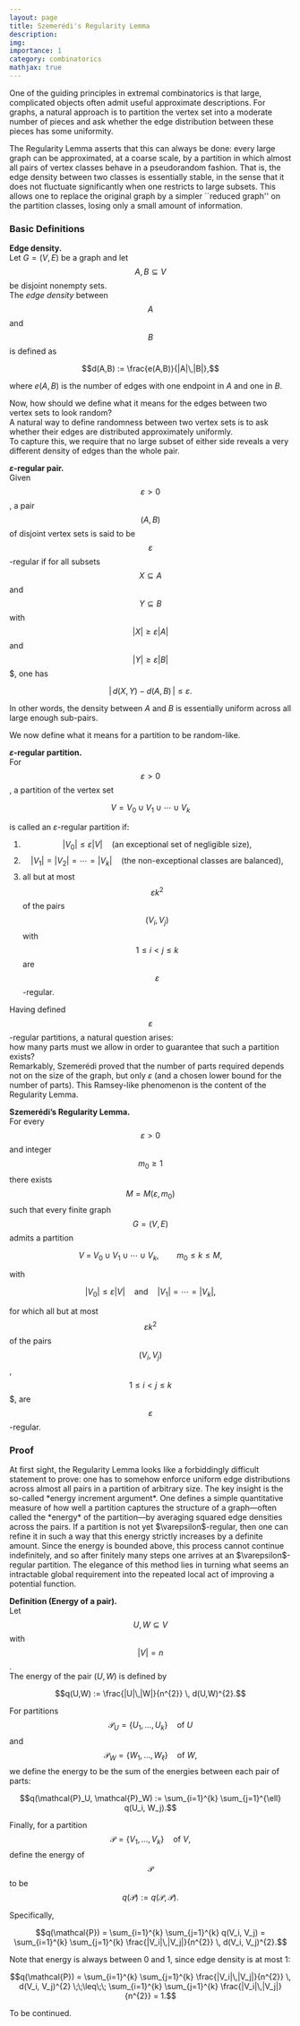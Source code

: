 ```yaml
---
layout: page
title: Szemerédi's Regularity Lemma
description: 
img: 
importance: 1
category: combinatorics
mathjax: true
---
```

<script async src="https://www.googletagmanager.com/gtag/js?id=G-0823RLC0T3"></script>
<script>
  window.dataLayer = window.dataLayer || [];
  function gtag(){dataLayer.push(arguments);}
  gtag('js', new Date());

  gtag('config', 'G-0823RLC0T3');
</script>

One of the guiding principles in extremal combinatorics is that large, complicated objects often admit useful approximate descriptions. 
For graphs, a natural approach is to partition the vertex set into a moderate number of pieces and ask whether the edge distribution between these pieces has some uniformity. 

The Regularity Lemma asserts that this can always be done: every large graph can be approximated, at a coarse scale, by a partition in which almost all pairs of vertex classes behave in a pseudorandom fashion. 
That is, the edge density between two classes is essentially stable, in the sense that it does not fluctuate significantly when one restricts to large subsets. 
This allows one to replace the original graph by a simpler ``reduced graph'' on the partition classes, losing only a small amount of information. 

<h3>Basic Definitions</h3>

**Edge density.**  
Let $G=(V,E)$ be a graph and let $$A,B \subseteq V$$ be disjoint nonempty sets.  
The *edge density* between $$A$$ and $$B$$ is defined as  

$$d(A,B) := \frac{e(A,B)}{|A|\,|B|},$$  

where $e(A,B)$ is the number of edges with one endpoint in $A$ and one in $B$.

Now, how should we define what it means for the edges between two vertex sets to look random?  
A natural way to define randomness between two vertex sets is to ask whether their edges are distributed approximately uniformly.  
To capture this, we require that no large subset of either side reveals a very different density of edges than the whole pair.  

**$\varepsilon$-regular pair.**  
Given $$\varepsilon > 0$$, a pair $$(A,B)$$ of disjoint vertex sets is said to be $$\varepsilon$$-regular if for all subsets $$X \subseteq A$$ and $$Y \subseteq B$$ with $$|X| \geq \varepsilon |A|$$ and $$|Y| \geq \varepsilon |B|$$$, one has  

$$\bigl|\, d(X,Y) - d(A,B) \,\bigr| \leq \varepsilon.$$

In other words, the density between $A$ and $B$ is essentially uniform across all large enough sub-pairs.

We now define what it means for a partition to be random-like.

**$\varepsilon$-regular partition.**  
For $$\varepsilon > 0$$, a partition of the vertex set  

$$V = V_0 \cup V_1 \cup \cdots \cup V_k$$

is called an $\varepsilon$-regular partition if:  

1. $$|V_0| \leq \varepsilon |V| \quad\text{(an exceptional set of negligible size)},$$  
2. $$|V_1| = |V_2| = \cdots = |V_k| \quad\text{(the non-exceptional classes are balanced)},$$  
3. all but at most $$\varepsilon k^2$$ of the pairs $$(V_i,V_j)$$ with $$1 \leq i < j \leq k$$ are $$\varepsilon$$-regular.  

Having defined $$\varepsilon$$-regular partitions, a natural question arises:  
how many parts must we allow in order to guarantee that such a partition exists?  
Remarkably, Szemerédi proved that the number of parts required depends not on the size of the graph, but only $\varepsilon$ (and a chosen lower bound for the number of parts).
This Ramsey-like phenomenon is the content of the Regularity Lemma.  

**Szemerédi’s Regularity Lemma.**  
For every $$\varepsilon>0$$ and integer $$m_0 \ge 1$$ there exists $$M=M(\varepsilon,m_0)$$ such that every finite graph $$G=(V,E)$$ admits a partition

$$V \;=\; V_0 \cup V_1 \cup \cdots \cup V_k, \qquad m_0 \le k \le M,$$

with

$$|V_0| \le \varepsilon |V| \quad\text{and}\quad |V_1|=\cdots=|V_k|,$$

for which all but at most $$\varepsilon k^2$$ of the pairs $$(V_i,V_j)$$, $$1\le i<j\le k$$$, are $$\varepsilon$$-regular.

<h3>Proof</h3>
At first sight, the Regularity Lemma looks like a forbiddingly difficult statement to prove: one has to somehow enforce uniform edge distributions across almost all pairs in a partition of arbitrary size.  
The key insight is the so-called *energy increment argument*.  
One defines a simple quantitative measure of how well a partition captures the structure of a graph—often called the *energy* of the partition—by averaging squared edge densities across the pairs.  
If a partition is not yet $\varepsilon$-regular, then one can refine it in such a way that this energy strictly increases by a definite amount.  
Since the energy is bounded above, this process cannot continue indefinitely, and so after finitely many steps one arrives at an $\varepsilon$-regular partition.  
The elegance of this method lies in turning what seems an intractable global requirement into the repeated local act of improving a potential function.  

**Definition (Energy of a pair).**  
Let $$U, W \subseteq V$$ with $$|V| = n$$.  
The energy of the pair $(U,W)$ is defined by  

$$q(U,W) := \frac{|U|\,|W|}{n^{2}} \, d(U,W)^{2}.$$

For partitions  $$\mathcal{P}_U = \{ U_1, \ldots, U_k \} \quad \text{of } U$$ and $$\mathcal{P}_W = \{ W_1, \ldots, W_\ell \} \quad \text{of } W,$$ we define the energy to be the sum of the energies between each pair of parts:  

$$q(\mathcal{P}_U, \mathcal{P}_W) := \sum_{i=1}^{k} \sum_{j=1}^{\ell} q(U_i, W_j).$$

Finally, for a partition  $$\mathcal{P} = \{ V_1, \ldots, V_k \} \quad \text{of } V,$$ define the energy of $$\mathcal{P}$$ to be $$q(\mathcal{P}) := q(\mathcal{P}, \mathcal{P}).$$

Specifically,  

$$q(\mathcal{P}) = \sum_{i=1}^{k} \sum_{j=1}^{k} q(V_i, V_j) = \sum_{i=1}^{k} \sum_{j=1}^{k} \frac{|V_i|\,|V_j|}{n^{2}} \, d(V_i, V_j)^{2}.$$

Note that energy is always between $0$ and $1$, since edge density is at most $1$:  

$$q(\mathcal{P}) = \sum_{i=1}^{k} \sum_{j=1}^{k} \frac{|V_i|\,|V_j|}{n^{2}} \, d(V_i, V_j)^{2} \;\;\leq\;\; \sum_{i=1}^{k} \sum_{j=1}^{k} \frac{|V_i|\,|V_j|}{n^{2}} = 1.$$

To be continued.